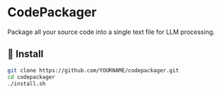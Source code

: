 # CodePackager

Package all your source code into a single text file for LLM processing.

## 🚀 Install

```bash
git clone https://github.com/YOURNAME/codepackager.git
cd codepackager
./install.sh
